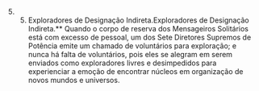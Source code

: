 ﻿5. 5. Exploradores de Designação Indireta.Exploradores de Designação Indireta.** Quando o corpo de reserva dos Mensageiros Solitários está com excesso de pessoal, um dos Sete Diretores Supremos de Potência emite um chamado de voluntários para exploração; e nunca há falta de voluntários, pois eles se alegram em serem enviados como exploradores livres e desimpedidos para experienciar a emoção de encontrar núcleos em organização de novos mundos e universos.